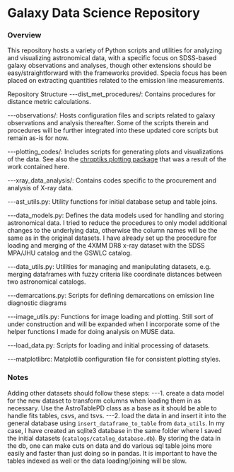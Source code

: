 # Galaxy Data Science Repository
### Overview

This repository hosts a variety of Python scripts and utilities for analyzing and visualizing astronomical data, with a specific focus on SDSS-based galaxy observations and analyses, though other extensions should be easy/straightforward with the frameworks provided. Specia focus has been placed on extracting quantities related to the emission line measurements.

Repository Structure
---dist_met_procedures/: Contains procedures for distance metric calculations.

---observations/: Hosts configuration files and scripts related to galaxy observations and analysis thereafter. Some of the scripts therein and procedures will be further integrated into these updated core scripts but remain as-is for now.


---plotting_codes/: Includes scripts for generating plots and visualizations of the data.  See also the [chroptiks plotting package](https://github.com/cagostino/chroptiks) that was a result of the work contained here.

---xray_data_analysis/: Contains codes specific to the procurement and analysis of X-ray data.

---ast_utils.py: Utility functions for initial database setup and table joins.

---data_models.py: Defines the data models used for handling and storing astronomical data. I tried to reduce the procedures to only model additional changes to the underlying data, otherwise the column names will be the same as in the original datasets. I have already set up the procedure for loading and merging of the 4XMM DR8 x-ray dataset with the SDSS MPA/JHU catalog and the GSWLC catalog. 

---data_utils.py: Utilities for managing and manipulating datasets, e.g. merging dataframes with fuzzy criteria like coordinate distances between two astronomical catalogs.

---demarcations.py: Scripts for defining demarcations on emission line diagnostic diagrams

---image_utils.py: Functions for image loading and plotting. Still sort of under construction and will be expanded when I incorporate some of the helper functions I made for doing analysis on MUSE data. 

---load_data.py: Scripts for loading and initial processing of datasets.

---matplotlibrc: Matplotlib configuration file for consistent plotting styles.


### Notes

Adding other datasets should follow these steps: 
---1. create a data model for the new dataset to transform columns when loading them in as necessary. Use the AstroTablePD class as a base as it should be able to handle fits tables, csvs, and tsvs.
---2. load the data in and insert it into the general database using `insert_dataframe_to_table` from `data_utils`. In my case, I have created an sqlite3 database in the same folder where I saved the initial datasets (`catalogs/catalog_database.db`). By storing the data in the db, one can make cuts on data and do various sql table joins more easily and faster than just doing so in pandas. It is important to have the tables indexed as well or the data loading/joining will be slow.

